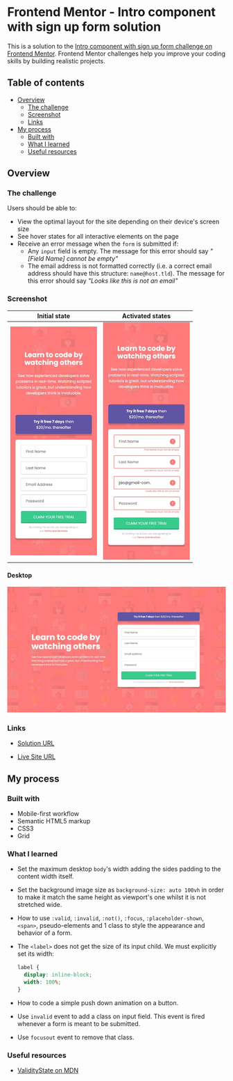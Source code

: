 # Frontend Mentor - Intro component with sign up form solution

This is a solution to the [Intro component with sign up form challenge on Frontend Mentor](https://www.frontendmentor.io/challenges/intro-component-with-signup-form-5cf91bd49edda32581d28fd1). Frontend Mentor challenges help you improve your coding skills by building realistic projects.

## Table of contents

- [Overview](#overview)
  - [The challenge](#the-challenge)
  - [Screenshot](#screenshot)
  - [Links](#links)
- [My process](#my-process)
  - [Built with](#built-with)
  - [What I learned](#what-i-learned)
  - [Useful resources](#useful-resources)

## Overview

### The challenge

Users should be able to:

- View the optimal layout for the site depending on their device's screen size
- See hover states for all interactive elements on the page
- Receive an error message when the `form` is submitted if:
  - Any `input` field is empty. The message for this error should say _"[Field Name] cannot be empty"_
  - The email address is not formatted correctly (i.e. a correct email address should have this structure: `name@host.tld`). The message for this error should say _"Looks like this is not an email"_

### Screenshot

|                                              Initial state                                              |                                                          Activated states                                                           |
| :-----------------------------------------------------------------------------------------------------: | :---------------------------------------------------------------------------------------------------------------------------------: |
| <img src="./screenshots/mobile.jpeg" alt="Screenshot of my solution for mobile devices" width="200px"/> | <img src="./screenshots/mobile-state.jpeg" alt="Screenshot of my solution for mobile devices with activated states" width="200px"/> |

#### Desktop

![Screenshot of my solution for desktop devices](./screenshots/desktop.jpeg)

### Links

- [Solution URL](https://your-solution-url.com)

- [Live Site URL](https://your-live-site-url.com)

## My process

### Built with

- Mobile-first workflow
- Semantic HTML5 markup
- CSS3
- Grid

### What I learned

- Set the maximum desktop `body`'s width adding the sides padding to the content width itself.

- Set the background image size as `background-size: auto 100vh` in order to make it match the same height as viewport's one whilst it is not stretched wide.

- How to use `:valid`, `:invalid`, `:not()`, `:focus`, `:placeholder-shown`, `<span>`, pseudo-elements and 1 class to style the appearance and behavior of a form.

- The `<label>` does not get the size of its input child. We must explicitly set its width:

  ```css
  label {
    display: inline-block;
    width: 100%;
  }
  ```

- How to code a simple push down animation on a button.

- Use `invalid` event to add a class on input field. This event is fired whenever a form is meant to be submitted.

- Use `focusout` event to remove that class.

### Useful resources

- [ValidityState on MDN](https://developer.mozilla.org/en-US/docs/Web/API/ValidityState)
